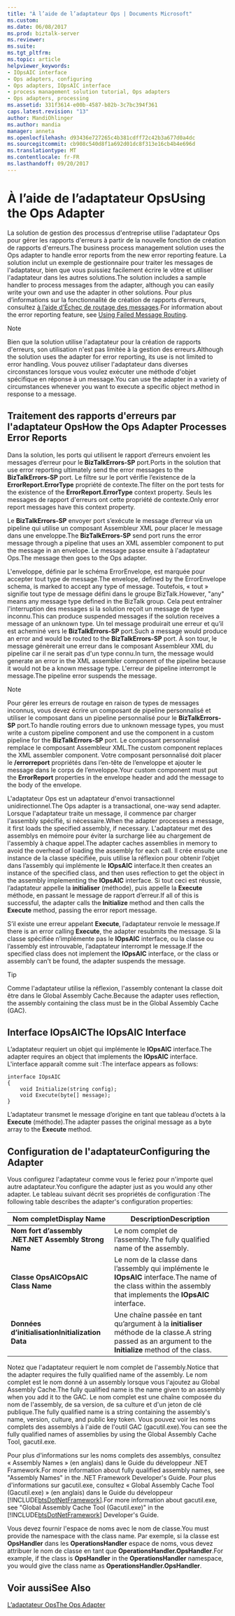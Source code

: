 ```yaml
---
title: "À l’aide de l’adaptateur Ops | Documents Microsoft"
ms.custom: 
ms.date: 06/08/2017
ms.prod: biztalk-server
ms.reviewer: 
ms.suite: 
ms.tgt_pltfrm: 
ms.topic: article
helpviewer_keywords:
- IOpsAIC interface
- Ops adapters, configuring
- Ops adapters, IOpsAIC interface
- process management solution tutorial, Ops adapters
- Ops adapters, processing
ms.assetid: 331f3614-e00b-4587-b82b-3c7bc394f361
caps.latest.revision: "13"
author: MandiOhlinger
ms.author: mandia
manager: anneta
ms.openlocfilehash: d93436e727265c4b381cdff72c42b3a677d0a4dc
ms.sourcegitcommit: cb908c540d8f1a692d01dc8f313e16cb4b4e696d
ms.translationtype: MT
ms.contentlocale: fr-FR
ms.lasthandoff: 09/20/2017
---
```

# <a name="using-the-ops-adapter"></a><span data-ttu-id="e58af-102">À l’aide de l’adaptateur Ops</span><span class="sxs-lookup"><span data-stu-id="e58af-102">Using the Ops Adapter</span></span>
<span data-ttu-id="e58af-103">La solution de gestion des processus d'entreprise utilise l'adaptateur Ops pour gérer les rapports d'erreurs à partir de la nouvelle fonction de création de rapports d'erreurs.</span><span class="sxs-lookup"><span data-stu-id="e58af-103">The business process management solution uses the Ops adapter to handle error reports from the new error reporting feature.</span></span> <span data-ttu-id="e58af-104">La solution inclut un exemple de gestionnaire pour traiter les messages de l'adaptateur, bien que vous puissiez facilement écrire le vôtre et utiliser l'adaptateur dans les autres solutions.</span><span class="sxs-lookup"><span data-stu-id="e58af-104">The solution includes a sample handler to process messages from the adapter, although you can easily write your own and use the adapter in other solutions.</span></span> <span data-ttu-id="e58af-105">Pour plus d’informations sur la fonctionnalité de création de rapports d’erreurs, consultez [à l’aide d’Échec de routage des messages](../core/using-failed-message-routing.md).</span><span class="sxs-lookup"><span data-stu-id="e58af-105">For information about the error reporting feature, see [Using Failed Message Routing](../core/using-failed-message-routing.md).</span></span>  
  
> [!NOTE]
>  <span data-ttu-id="e58af-106">Bien que la solution utilise l'adaptateur pour la création de rapports d'erreurs, son utilisation n'est pas limitée à la gestion des erreurs.</span><span class="sxs-lookup"><span data-stu-id="e58af-106">Although the solution uses the adapter for error reporting, its use is not limited to error handling.</span></span> <span data-ttu-id="e58af-107">Vous pouvez utiliser l'adaptateur dans diverses circonstances lorsque vous voulez exécuter une méthode d'objet spécifique en réponse à un message.</span><span class="sxs-lookup"><span data-stu-id="e58af-107">You can use the adapter in a variety of circumstances whenever you want to execute a specific object method in response to a message.</span></span>  
  
## <a name="how-the-ops-adapter-processes-error-reports"></a><span data-ttu-id="e58af-108">Traitement des rapports d'erreurs par l'adaptateur Ops</span><span class="sxs-lookup"><span data-stu-id="e58af-108">How the Ops Adapter Processes Error Reports</span></span>  
 <span data-ttu-id="e58af-109">Dans la solution, les ports qui utilisent le rapport d’erreurs envoient les messages d’erreur pour le **BizTalkErrors-SP** port.</span><span class="sxs-lookup"><span data-stu-id="e58af-109">Ports in the solution that use error reporting ultimately send the error messages to the **BizTalkErrors-SP** port.</span></span> <span data-ttu-id="e58af-110">Le filtre sur le port vérifie l’existence de la **ErrorReport.ErrorType** propriété de contexte.</span><span class="sxs-lookup"><span data-stu-id="e58af-110">The filter on the port tests for the existence of the **ErrorReport.ErrorType** context property.</span></span> <span data-ttu-id="e58af-111">Seuls les messages de rapport d'erreurs ont cette propriété de contexte.</span><span class="sxs-lookup"><span data-stu-id="e58af-111">Only error report messages have this context property.</span></span>  
  
 <span data-ttu-id="e58af-112">Le **BizTalkErrors-SP** envoyer port s’exécute le message d’erreur via un pipeline qui utilise un composant Assembleur XML pour placer le message dans une enveloppe.</span><span class="sxs-lookup"><span data-stu-id="e58af-112">The **BizTalkErrors-SP** send port runs the error message through a pipeline that uses an XML assembler component to put the message in an envelope.</span></span> <span data-ttu-id="e58af-113">Le message passe ensuite à l'adaptateur Ops.</span><span class="sxs-lookup"><span data-stu-id="e58af-113">The message then goes to the Ops adapter.</span></span>  
  
 <span data-ttu-id="e58af-114">L'enveloppe, définie par le schéma ErrorEnvelope, est marquée pour accepter tout type de message.</span><span class="sxs-lookup"><span data-stu-id="e58af-114">The envelope, defined by the ErrorEnvelope schema, is marked to accept any type of message.</span></span> <span data-ttu-id="e58af-115">Toutefois, « tout » signifie tout type de message défini dans le groupe BizTalk.</span><span class="sxs-lookup"><span data-stu-id="e58af-115">However, "any" means any message type defined in the BizTalk group.</span></span> <span data-ttu-id="e58af-116">Cela peut entraîner l'interruption des messages si la solution reçoit un message de type inconnu.</span><span class="sxs-lookup"><span data-stu-id="e58af-116">This can produce suspended messages if the solution receives a message of an unknown type.</span></span> <span data-ttu-id="e58af-117">Un tel message produirait une erreur et qu’il est acheminé vers le **BizTalkErrors-SP** port.</span><span class="sxs-lookup"><span data-stu-id="e58af-117">Such a message would produce an error and would be routed to the **BizTalkErrors-SP** port.</span></span> <span data-ttu-id="e58af-118">À son tour, le message génèrerait une erreur dans le composant Assembleur XML du pipeline car il ne serait pas d'un type connu.</span><span class="sxs-lookup"><span data-stu-id="e58af-118">In turn, the message would generate an error in the XML assembler component of the pipeline because it would not be a known message type.</span></span> <span data-ttu-id="e58af-119">L'erreur de pipeline interrompt le message.</span><span class="sxs-lookup"><span data-stu-id="e58af-119">The pipeline error suspends the message.</span></span>  
  
> [!NOTE]
>  <span data-ttu-id="e58af-120">Pour gérer les erreurs de routage en raison de types de messages inconnus, vous devez écrire un composant de pipeline personnalisé et utiliser le composant dans un pipeline personnalisé pour le **BizTalkErrors-SP** port.</span><span class="sxs-lookup"><span data-stu-id="e58af-120">To handle routing errors due to unknown message types, you must write a custom pipeline component and use the component in a custom pipeline for the **BizTalkErrors-SP** port.</span></span> <span data-ttu-id="e58af-121">Le composant personnalisé remplace le composant Assembleur XML.</span><span class="sxs-lookup"><span data-stu-id="e58af-121">The custom component replaces the XML assembler component.</span></span> <span data-ttu-id="e58af-122">Votre composant personnalisé doit placer le **/errorreport** propriétés dans l’en-tête de l’enveloppe et ajouter le message dans le corps de l’enveloppe.</span><span class="sxs-lookup"><span data-stu-id="e58af-122">Your custom component must put the **ErrorReport** properties in the envelope header and add the message to the body of the envelope.</span></span>  
  
 <span data-ttu-id="e58af-123">L'adaptateur Ops est un adaptateur d'envoi transactionnel unidirectionnel.</span><span class="sxs-lookup"><span data-stu-id="e58af-123">The Ops adapter is a transactional, one-way send adapter.</span></span> <span data-ttu-id="e58af-124">Lorsque l'adaptateur traite un message, il commence par charger l'assembly spécifié, si nécessaire.</span><span class="sxs-lookup"><span data-stu-id="e58af-124">When the adapter processes a message, it first loads the specified assembly, if necessary.</span></span> <span data-ttu-id="e58af-125">L'adaptateur met des assemblys en mémoire pour éviter la surcharge liée au chargement de l'assembly à chaque appel.</span><span class="sxs-lookup"><span data-stu-id="e58af-125">The adapter caches assemblies in memory to avoid the overhead of loading the assembly for each call.</span></span> <span data-ttu-id="e58af-126">Il crée ensuite une instance de la classe spécifiée, puis utilise la réflexion pour obtenir l’objet dans l’assembly qui implémente le **IOpsAIC** interface.</span><span class="sxs-lookup"><span data-stu-id="e58af-126">It then creates an instance of the specified class, and then uses reflection to get the object in the assembly implementing the **IOpsAIC** interface.</span></span> <span data-ttu-id="e58af-127">Si tout ceci est réussie, l’adaptateur appelle la **initialiser** (méthode), puis appelle la **Execute** méthode, en passant le message de rapport d’erreur.</span><span class="sxs-lookup"><span data-stu-id="e58af-127">If all of this is successful, the adapter calls the **Initialize** method and then calls the **Execute** method, passing the error report message.</span></span>  
  
 <span data-ttu-id="e58af-128">S’il existe une erreur appelant **Execute**, l’adaptateur renvoie le message.</span><span class="sxs-lookup"><span data-stu-id="e58af-128">If there is an error calling **Execute**, the adapter resubmits the message.</span></span> <span data-ttu-id="e58af-129">Si la classe spécifiée n’implémente pas le **IOpsAIC** interface, ou la classe ou l’assembly est introuvable, l’adaptateur interrompt le message.</span><span class="sxs-lookup"><span data-stu-id="e58af-129">If the specified class does not implement the **IOpsAIC** interface, or the class or assembly can't be found, the adapter suspends the message.</span></span>  
  
> [!TIP]
>  <span data-ttu-id="e58af-130">Comme l'adaptateur utilise la réflexion, l'assembly contenant la classe doit être dans le Global Assembly Cache.</span><span class="sxs-lookup"><span data-stu-id="e58af-130">Because the adapter uses reflection, the assembly containing the class must be in the Global Assembly Cache (GAC).</span></span>  
  
## <a name="the-iopsaic-interface"></a><span data-ttu-id="e58af-131">Interface IOpsAIC</span><span class="sxs-lookup"><span data-stu-id="e58af-131">The IOpsAIC Interface</span></span>  
 <span data-ttu-id="e58af-132">L’adaptateur requiert un objet qui implémente le **IOpsAIC** interface.</span><span class="sxs-lookup"><span data-stu-id="e58af-132">The adapter requires an object that implements the **IOpsAIC** interface.</span></span> <span data-ttu-id="e58af-133">L'interface apparaît comme suit :</span><span class="sxs-lookup"><span data-stu-id="e58af-133">The interface appears as follows:</span></span>  
  
```  
interface IOpsAIC  
{  
    void Initialize(string config);  
    void Execute(byte[] message);  
}  
```  
  
 <span data-ttu-id="e58af-134">L’adaptateur transmet le message d’origine en tant que tableau d’octets à la **Execute** (méthode).</span><span class="sxs-lookup"><span data-stu-id="e58af-134">The adapter passes the original message as a byte array to the **Execute** method.</span></span>  
  
## <a name="configuring-the-adapter"></a><span data-ttu-id="e58af-135">Configuration de l'adaptateur</span><span class="sxs-lookup"><span data-stu-id="e58af-135">Configuring the Adapter</span></span>  
 <span data-ttu-id="e58af-136">Vous configurez l'adaptateur comme vous le feriez pour n'importe quel autre adaptateur.</span><span class="sxs-lookup"><span data-stu-id="e58af-136">You configure the adapter just as you would any other adapter.</span></span> <span data-ttu-id="e58af-137">Le tableau suivant décrit ses propriétés de configuration :</span><span class="sxs-lookup"><span data-stu-id="e58af-137">The following table describes the adapter's configuration properties:</span></span>  
  
|<span data-ttu-id="e58af-138">Nom complet</span><span class="sxs-lookup"><span data-stu-id="e58af-138">Display Name</span></span>|<span data-ttu-id="e58af-139"> Description</span><span class="sxs-lookup"><span data-stu-id="e58af-139">Description</span></span>|  
|------------------|-----------------|  
|<span data-ttu-id="e58af-140">**Nom fort d’assembly .NET**</span><span class="sxs-lookup"><span data-stu-id="e58af-140">**.NET Assembly Strong Name**</span></span>|<span data-ttu-id="e58af-141">Le nom complet de l’assembly.</span><span class="sxs-lookup"><span data-stu-id="e58af-141">The fully qualified name of the assembly.</span></span>|  
|<span data-ttu-id="e58af-142">**Classe OpsAIC**</span><span class="sxs-lookup"><span data-stu-id="e58af-142">**OpsAIC Class Name**</span></span>|<span data-ttu-id="e58af-143">Le nom de la classe dans l’assembly qui implémente le **IOpsAIC** interface.</span><span class="sxs-lookup"><span data-stu-id="e58af-143">The name of the class within the assembly that implements the **IOpsAIC** interface.</span></span>|  
|<span data-ttu-id="e58af-144">**Données d’initialisation**</span><span class="sxs-lookup"><span data-stu-id="e58af-144">**Initialization Data**</span></span>|<span data-ttu-id="e58af-145">Une chaîne passée en tant qu’argument à la **initialiser** méthode de la classe.</span><span class="sxs-lookup"><span data-stu-id="e58af-145">A string passed as an argument to the **Initialize** method of the class.</span></span>|  
  
 <span data-ttu-id="e58af-146">Notez que l'adaptateur requiert le nom complet de l'assembly.</span><span class="sxs-lookup"><span data-stu-id="e58af-146">Notice that the adapter requires the fully qualified name of the assembly.</span></span> <span data-ttu-id="e58af-147">Le nom complet est le nom donné à un assembly lorsque vous l'ajoutez au Global Assembly Cache.</span><span class="sxs-lookup"><span data-stu-id="e58af-147">The fully qualified name is the name given to an assembly when you add it to the GAC.</span></span> <span data-ttu-id="e58af-148">Le nom complet est une chaîne composée du nom de l'assembly, de sa version, de sa culture et d'un jeton de clé publique.</span><span class="sxs-lookup"><span data-stu-id="e58af-148">The fully qualified name is a string containing the assembly's name, version, culture, and public key token.</span></span> <span data-ttu-id="e58af-149">Vous pouvez voir les noms complets des assemblys à l'aide de l'outil GAC (gacutil.exe).</span><span class="sxs-lookup"><span data-stu-id="e58af-149">You can see the fully qualified names of assemblies by using the Global Assembly Cache Tool, gacutil.exe.</span></span>  
  
 <span data-ttu-id="e58af-150">Pour plus d'informations sur les noms complets des assemblys, consultez « Assembly Names » (en anglais) dans le Guide du développeur .NET Framework.</span><span class="sxs-lookup"><span data-stu-id="e58af-150">For more information about fully qualified assembly names, see "Assembly Names" in the .NET Framework Developer's Guide.</span></span> <span data-ttu-id="e58af-151">Pour plus d'informations sur gacutil.exe, consultez « Global Assembly Cache Tool (Gacutil.exe) » (en anglais) dans le Guide du développeur [!INCLUDE[btsDotNetFramework](../includes/btsdotnetframework-md.md)].</span><span class="sxs-lookup"><span data-stu-id="e58af-151">For more information about gacutil.exe, see "Global Assembly Cache Tool (Gacutil.exe)" in the [!INCLUDE[btsDotNetFramework](../includes/btsdotnetframework-md.md)] Developer's Guide.</span></span>  
  
 <span data-ttu-id="e58af-152">Vous devez fournir l'espace de noms avec le nom de classe.</span><span class="sxs-lookup"><span data-stu-id="e58af-152">You must provide the namespace with the class name.</span></span> <span data-ttu-id="e58af-153">Par exemple, si la classe est **OpsHandler** dans les **OperationsHandler** espace de noms, vous devez attribuer le nom de classe en tant que **OperationsHandler.OpsHandler**.</span><span class="sxs-lookup"><span data-stu-id="e58af-153">For example, if the class is **OpsHandler** in the **OperationsHandler** namespace, you would give the class name as **OperationsHandler.OpsHandler**.</span></span>  
  
## <a name="see-also"></a><span data-ttu-id="e58af-154">Voir aussi</span><span class="sxs-lookup"><span data-stu-id="e58af-154">See Also</span></span>  
 [<span data-ttu-id="e58af-155">L’adaptateur Ops</span><span class="sxs-lookup"><span data-stu-id="e58af-155">The Ops Adapter</span></span>](../core/the-ops-adapter.md)